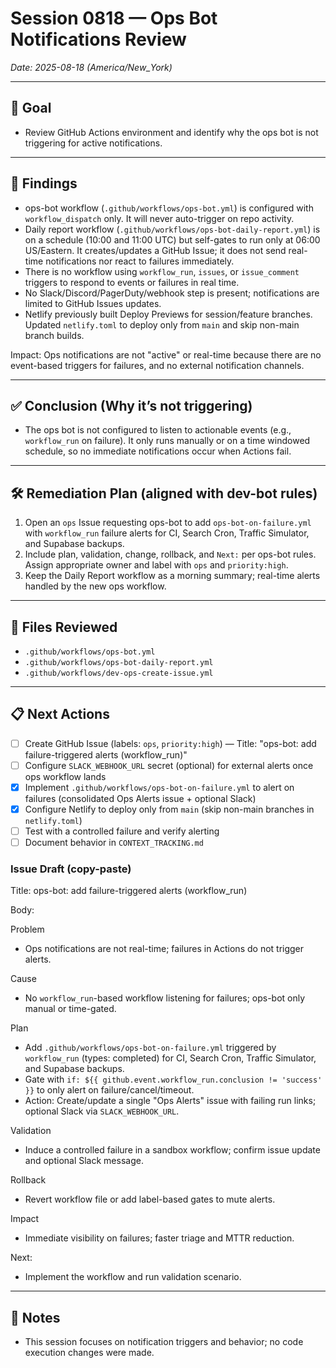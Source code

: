 # Session 0818 — Ops Bot Notifications Review
_Date: 2025-08-18 (America/New_York)_

---

## 🎯 Goal
- Review GitHub Actions environment and identify why the ops bot is not triggering for active notifications.

---

## 🔎 Findings
- ops-bot workflow (`.github/workflows/ops-bot.yml`) is configured with `workflow_dispatch` only. It will never auto-trigger on repo activity.
- Daily report workflow (`.github/workflows/ops-bot-daily-report.yml`) is on a schedule (10:00 and 11:00 UTC) but self-gates to run only at 06:00 US/Eastern. It creates/updates a GitHub Issue; it does not send real-time notifications nor react to failures immediately.
- There is no workflow using `workflow_run`, `issues`, or `issue_comment` triggers to respond to events or failures in real time.
- No Slack/Discord/PagerDuty/webhook step is present; notifications are limited to GitHub Issues updates.
- Netlify previously built Deploy Previews for session/feature branches. Updated `netlify.toml` to deploy only from `main` and skip non-main branch builds.

Impact: Ops notifications are not "active" or real-time because there are no event-based triggers for failures, and no external notification channels.

---

## ✅ Conclusion (Why it’s not triggering)
- The ops bot is not configured to listen to actionable events (e.g., `workflow_run` on failure). It only runs manually or on a time windowed schedule, so no immediate notifications occur when Actions fail.

---

## 🛠️ Remediation Plan (aligned with dev-bot rules)
1. Open an `ops` Issue requesting ops-bot to add `ops-bot-on-failure.yml` with `workflow_run` failure alerts for CI, Search Cron, Traffic Simulator, and Supabase backups.
2. Include plan, validation, change, rollback, and `Next:` per ops-bot rules. Assign appropriate owner and label with `ops` and `priority:high`.
3. Keep the Daily Report workflow as a morning summary; real-time alerts handled by the new ops workflow.

---

## 📂 Files Reviewed
- `.github/workflows/ops-bot.yml`
- `.github/workflows/ops-bot-daily-report.yml`
- `.github/workflows/dev-ops-create-issue.yml`

---

## 📋 Next Actions
- [ ] Create GitHub Issue (labels: `ops`, `priority:high`) — Title: "ops-bot: add failure-triggered alerts (workflow_run)"
- [ ] Configure `SLACK_WEBHOOK_URL` secret (optional) for external alerts once ops workflow lands
- [x] Implement `.github/workflows/ops-bot-on-failure.yml` to alert on failures (consolidated Ops Alerts issue + optional Slack)
- [x] Configure Netlify to deploy only from `main` (skip non-main branches in `netlify.toml`)
- [ ] Test with a controlled failure and verify alerting
- [ ] Document behavior in `CONTEXT_TRACKING.md`

### Issue Draft (copy-paste)
Title: ops-bot: add failure-triggered alerts (workflow_run)

Body:

Problem
- Ops notifications are not real-time; failures in Actions do not trigger alerts.

Cause
- No `workflow_run`-based workflow listening for failures; ops-bot only manual or time-gated.

Plan
- Add `.github/workflows/ops-bot-on-failure.yml` triggered by `workflow_run` (types: completed) for CI, Search Cron, Traffic Simulator, and Supabase backups.
- Gate with `if: ${{ github.event.workflow_run.conclusion != 'success' }}` to only alert on failure/cancel/timeout.
- Action: Create/update a single "Ops Alerts" issue with failing run links; optional Slack via `SLACK_WEBHOOK_URL`.

Validation
- Induce a controlled failure in a sandbox workflow; confirm issue update and optional Slack message.

Rollback
- Revert workflow file or add label-based gates to mute alerts.

Impact
- Immediate visibility on failures; faster triage and MTTR reduction.

Next:
- Implement the workflow and run validation scenario.

---

## 🧭 Notes
- This session focuses on notification triggers and behavior; no code execution changes were made.

